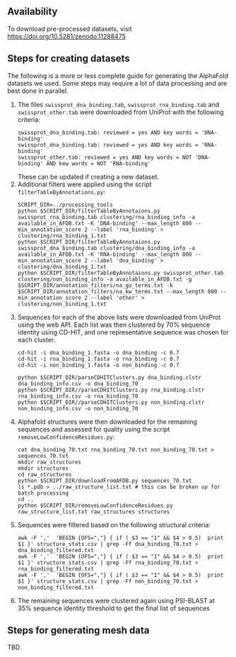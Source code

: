 ## Availability
To download pre-processed datasets, visit https://doi.org/10.5281/zenodo.11288475

## Steps for creating datasets
The following is a more or less complete guide for generating the AlphaFold datasets we used. Some steps may require a lot of data processing and are best done in parallel.

1. The files `swissprot_dna_binding.tab`, `swissprot_rna_binding.tab` and `swissprot_other.tab` were downloaded from UniProt with the following criteria:
	```
 	swissprot_dna_binding.tab: reviewed = yes AND key words = 'DNA-binding'
	swissprot_dna_binding.tab: reviewed = yes AND key words = 'RNA-binding'
	swissprot_other.tab: reviewed = yes AND key words = NOT 'DNA-binding' AND kew words = NOT 'RNA-binding'
 	```
	These can be updated if creating a new dataset.
2. Additional filters were applied using the script `filterTableByAnnotations.py`:
	```
	SCRIPT_DIR=../processing_tools
	python $SCRIPT_DIR/filterTableByAnnotaions.py swissprot_rna_binding.tab clustering/rna_binding_info -a available_in_AFDB.txt -K 'DNA-binding' --max_length 800 --min_annotation_score 2 --label 'rna_binding' > clustering/rna_binding_1.txt	
	python $SCRIPT_DIR/filterTableByAnnotaions.py swissprot_dna_binding.tab clustering/dna_binding_info -a available_in_AFDB.txt -K 'RNA-binding' --max_length 800 --min_annotation_score 2 --label 'dna_binding' > clustering/dna_binding_1.txt	
	python $SCRIPT_DIR/filterTableByAnnotaions.py swissprot_other.tab clustering/non_binding_info -a available_in_AFDB.txt -g $SCRIPT_DIR/annotation_filters/na_go_terms.txt -k $SCRIPT_DIR/annotation_filters/na_kw_terms.txt --max_length 800 --min_annotation_score 2 --label 'other' > clustering/non_binding_1.txt
	```
3. Sequences for each of the above lists were downloaded from UniProt using the web API. Each list was then clustered by 70% sequence identity using CD-HIT, and one representative sequence was chosen for each cluster.
	```	
	cd-hit -i dna_binding_1.fasta -o dna_binding -c 0.7
	cd-hit -i rna_binding_1.fasta -o rna_binding -c 0.7	
	cd-hit -i non_binding_1.fasta -o non_binding -c 0.7

	python $SCRIPT_DIR/parseCDHITClusters.py dna_binding.clstr dna_binding_info.csv -o dna_binding_70
	python $SCRIPT_DIR//parseCDHITClusters.py rna_binding.clstr rna_binding_info.csv -o rna_binding_70
	python $SCRIPT_DIR//parseCDHITClusters.py non_binding.clstr non_binding_info.csv -o non_binding_70
	```
4. Alphafold structures were then downloaded for the remaining sequences and assessed for quality using the script `removeLowConfidenceResidues.py`:
	```	
	cat dna_binding_70.txt rna_binding_70.txt non_binding_70.txt > sequences_70.txt
	mkdir raw_structures
	mkdir structures
	cd raw_structures	
	python $SCRIPT_DIR/downloadFromAFDB.py sequences_70.txt
	ls *.pdb > ../raw_structure_list.txt # this can be broken up for batch processing
	cd ..
	python $SCRIPT_DIR/removeLowConfidenceResidues.py raw_structure_list.txt raw_structures structures
	```
5. Sequences were filtered based on the following structural criteria:
	```
	awk -F ','  'BEGIN {OFS=","} { if ( $3 == "1" && $4 > 0.5)  print $1 }' structure_stats.csv | grep -Ff dna_binding_70.txt > dna_binding_filtered.txt
	awk -F ','  'BEGIN {OFS=","} { if ( $3 == "1" && $4 > 0.5)  print $1 }' structure_stats.csv | grep -Ff rna_binding_70.txt > rna_binding_filtered.txt
	awk -F ','  'BEGIN {OFS=","} { if ( $3 == "1" && $4 > 0.5)  print $1 }' structure_stats.csv | grep -Ff non_binding_70.txt > non_binding_filtered.txt
	```
6. The remaining sequences were clustered again using PSI-BLAST at 35% sequence identity threshold to get the final list of sequences
## Steps for generating mesh data
TBD
